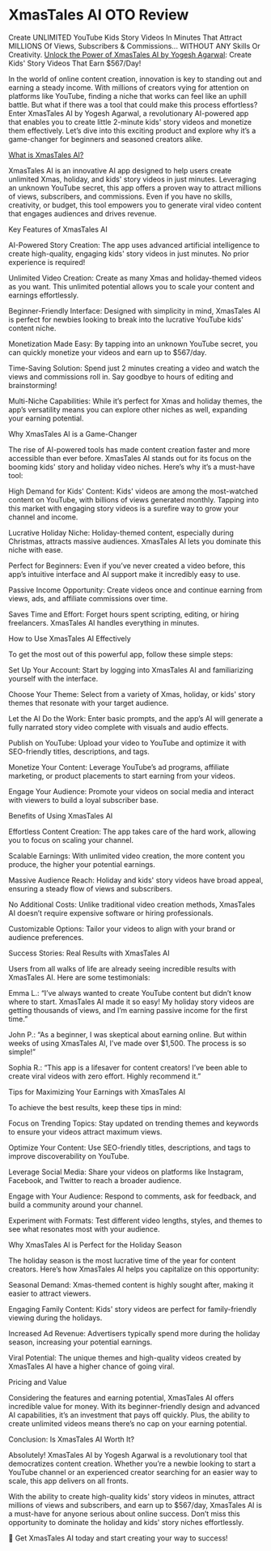 # XmasTales AI OTO Review
Create UNLIMITED YouTube Kids Story Videos In Minutes That Attract MILLIONS Of Views, Subscribers &amp; Commissions... WITHOUT ANY Skills Or Creativity.
[Unlock the Power of XmasTales AI by Yogesh Agarwal](https://warriorplus.com/o2/a/vpkc338/0): Create Kids' Story Videos That Earn $567/Day!

In the world of online content creation, innovation is key to standing out and earning a steady income. With millions of creators vying for attention on platforms like YouTube, finding a niche that works can feel like an uphill battle. But what if there was a tool that could make this process effortless? Enter XmasTales AI by Yogesh Agarwal, a revolutionary AI-powered app that enables you to create little 2-minute kids' story videos and monetize them effectively. Let’s dive into this exciting product and explore why it’s a game-changer for beginners and seasoned creators alike.

[What is XmasTales AI?](https://warriorplus.com/o2/a/vpkc338/0)

XmasTales AI is an innovative AI app designed to help users create unlimited Xmas, holiday, and kids' story videos in just minutes. Leveraging an unknown YouTube secret, this app offers a proven way to attract millions of views, subscribers, and commissions. Even if you have no skills, creativity, or budget, this tool empowers you to generate viral video content that engages audiences and drives revenue.

Key Features of XmasTales AI

AI-Powered Story Creation: The app uses advanced artificial intelligence to create high-quality, engaging kids' story videos in just minutes. No prior experience is required!

Unlimited Video Creation: Create as many Xmas and holiday-themed videos as you want. This unlimited potential allows you to scale your content and earnings effortlessly.

Beginner-Friendly Interface: Designed with simplicity in mind, XmasTales AI is perfect for newbies looking to break into the lucrative YouTube kids' content niche.

Monetization Made Easy: By tapping into an unknown YouTube secret, you can quickly monetize your videos and earn up to $567/day.

Time-Saving Solution: Spend just 2 minutes creating a video and watch the views and commissions roll in. Say goodbye to hours of editing and brainstorming!

Multi-Niche Capabilities: While it’s perfect for Xmas and holiday themes, the app’s versatility means you can explore other niches as well, expanding your earning potential.

Why XmasTales AI is a Game-Changer

The rise of AI-powered tools has made content creation faster and more accessible than ever before. XmasTales AI stands out for its focus on the booming kids' story and holiday video niches. Here’s why it’s a must-have tool:

High Demand for Kids' Content: Kids' videos are among the most-watched content on YouTube, with billions of views generated monthly. Tapping into this market with engaging story videos is a surefire way to grow your channel and income.

Lucrative Holiday Niche: Holiday-themed content, especially during Christmas, attracts massive audiences. XmasTales AI lets you dominate this niche with ease.

Perfect for Beginners: Even if you’ve never created a video before, this app’s intuitive interface and AI support make it incredibly easy to use.

Passive Income Opportunity: Create videos once and continue earning from views, ads, and affiliate commissions over time.

Saves Time and Effort: Forget hours spent scripting, editing, or hiring freelancers. XmasTales AI handles everything in minutes.

How to Use XmasTales AI Effectively

To get the most out of this powerful app, follow these simple steps:

Set Up Your Account: Start by logging into XmasTales AI and familiarizing yourself with the interface.

Choose Your Theme: Select from a variety of Xmas, holiday, or kids' story themes that resonate with your target audience.

Let the AI Do the Work: Enter basic prompts, and the app’s AI will generate a fully narrated story video complete with visuals and audio effects.

Publish on YouTube: Upload your video to YouTube and optimize it with SEO-friendly titles, descriptions, and tags.

Monetize Your Content: Leverage YouTube’s ad programs, affiliate marketing, or product placements to start earning from your videos.

Engage Your Audience: Promote your videos on social media and interact with viewers to build a loyal subscriber base.

Benefits of Using XmasTales AI

Effortless Content Creation: The app takes care of the hard work, allowing you to focus on scaling your channel.

Scalable Earnings: With unlimited video creation, the more content you produce, the higher your potential earnings.

Massive Audience Reach: Holiday and kids' story videos have broad appeal, ensuring a steady flow of views and subscribers.

No Additional Costs: Unlike traditional video creation methods, XmasTales AI doesn’t require expensive software or hiring professionals.

Customizable Options: Tailor your videos to align with your brand or audience preferences.

Success Stories: Real Results with XmasTales AI

Users from all walks of life are already seeing incredible results with XmasTales AI. Here are some testimonials:

Emma L.: “I’ve always wanted to create YouTube content but didn’t know where to start. XmasTales AI made it so easy! My holiday story videos are getting thousands of views, and I’m earning passive income for the first time.”

John P.: “As a beginner, I was skeptical about earning online. But within weeks of using XmasTales AI, I’ve made over $1,500. The process is so simple!”

Sophia R.: “This app is a lifesaver for content creators! I’ve been able to create viral videos with zero effort. Highly recommend it.”

Tips for Maximizing Your Earnings with XmasTales AI

To achieve the best results, keep these tips in mind:

Focus on Trending Topics: Stay updated on trending themes and keywords to ensure your videos attract maximum views.

Optimize Your Content: Use SEO-friendly titles, descriptions, and tags to improve discoverability on YouTube.

Leverage Social Media: Share your videos on platforms like Instagram, Facebook, and Twitter to reach a broader audience.

Engage with Your Audience: Respond to comments, ask for feedback, and build a community around your channel.

Experiment with Formats: Test different video lengths, styles, and themes to see what resonates most with your audience.

Why XmasTales AI is Perfect for the Holiday Season

The holiday season is the most lucrative time of the year for content creators. Here’s how XmasTales AI helps you capitalize on this opportunity:

Seasonal Demand: Xmas-themed content is highly sought after, making it easier to attract viewers.

Engaging Family Content: Kids' story videos are perfect for family-friendly viewing during the holidays.

Increased Ad Revenue: Advertisers typically spend more during the holiday season, increasing your potential earnings.

Viral Potential: The unique themes and high-quality videos created by XmasTales AI have a higher chance of going viral.

Pricing and Value

Considering the features and earning potential, XmasTales AI offers incredible value for money. With its beginner-friendly design and advanced AI capabilities, it’s an investment that pays off quickly. Plus, the ability to create unlimited videos means there’s no cap on your earning potential.

Conclusion: Is XmasTales AI Worth It?

Absolutely! XmasTales AI by Yogesh Agarwal is a revolutionary tool that democratizes content creation. Whether you’re a newbie looking to start a YouTube channel or an experienced creator searching for an easier way to scale, this app delivers on all fronts.

With the ability to create high-quality kids' story videos in minutes, attract millions of views and subscribers, and earn up to $567/day, XmasTales AI is a must-have for anyone serious about online success. Don’t miss this opportunity to dominate the holiday and kids' story niches effortlessly.

🎅 Get XmasTales AI today and start creating your way to success!
